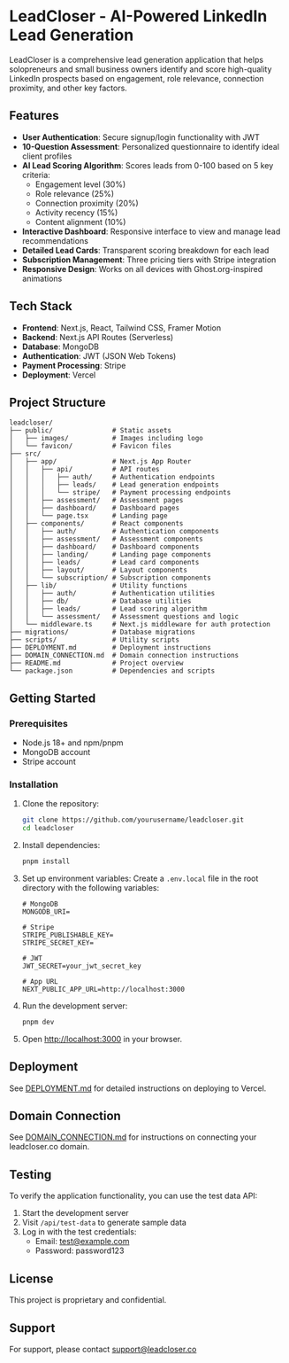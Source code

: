 # LeadCloser - AI-Powered LinkedIn Lead Generation

LeadCloser is a comprehensive lead generation application that helps solopreneurs and small business owners identify and score high-quality LinkedIn prospects based on engagement, role relevance, connection proximity, and other key factors.

## Features

- **User Authentication**: Secure signup/login functionality with JWT
- **10-Question Assessment**: Personalized questionnaire to identify ideal client profiles
- **AI Lead Scoring Algorithm**: Scores leads from 0-100 based on 5 key criteria:
  - Engagement level (30%)
  - Role relevance (25%)
  - Connection proximity (20%)
  - Activity recency (15%)
  - Content alignment (10%)
- **Interactive Dashboard**: Responsive interface to view and manage lead recommendations
- **Detailed Lead Cards**: Transparent scoring breakdown for each lead
- **Subscription Management**: Three pricing tiers with Stripe integration
- **Responsive Design**: Works on all devices with Ghost.org-inspired animations

## Tech Stack

- **Frontend**: Next.js, React, Tailwind CSS, Framer Motion
- **Backend**: Next.js API Routes (Serverless)
- **Database**: MongoDB
- **Authentication**: JWT (JSON Web Tokens)
- **Payment Processing**: Stripe
- **Deployment**: Vercel

## Project Structure

```
leadcloser/
├── public/               # Static assets
│   ├── images/           # Images including logo
│   └── favicon/          # Favicon files
├── src/
│   ├── app/              # Next.js App Router
│   │   ├── api/          # API routes
│   │   │   ├── auth/     # Authentication endpoints
│   │   │   ├── leads/    # Lead generation endpoints
│   │   │   └── stripe/   # Payment processing endpoints
│   │   ├── assessment/   # Assessment pages
│   │   ├── dashboard/    # Dashboard pages
│   │   └── page.tsx      # Landing page
│   ├── components/       # React components
│   │   ├── auth/         # Authentication components
│   │   ├── assessment/   # Assessment components
│   │   ├── dashboard/    # Dashboard components
│   │   ├── landing/      # Landing page components
│   │   ├── leads/        # Lead card components
│   │   ├── layout/       # Layout components
│   │   └── subscription/ # Subscription components
│   ├── lib/              # Utility functions
│   │   ├── auth/         # Authentication utilities
│   │   ├── db/           # Database utilities
│   │   ├── leads/        # Lead scoring algorithm
│   │   └── assessment/   # Assessment questions and logic
│   └── middleware.ts     # Next.js middleware for auth protection
├── migrations/           # Database migrations
├── scripts/              # Utility scripts
├── DEPLOYMENT.md         # Deployment instructions
├── DOMAIN_CONNECTION.md  # Domain connection instructions
├── README.md             # Project overview
└── package.json          # Dependencies and scripts
```

## Getting Started

### Prerequisites

- Node.js 18+ and npm/pnpm
- MongoDB account
- Stripe account

### Installation

1. Clone the repository:
   ```bash
   git clone https://github.com/yourusername/leadcloser.git
   cd leadcloser
   ```

2. Install dependencies:
   ```bash
   pnpm install
   ```

3. Set up environment variables:
   Create a `.env.local` file in the root directory with the following variables:
   ```
   # MongoDB
   MONGODB_URI=
   
   # Stripe
   STRIPE_PUBLISHABLE_KEY=
   STRIPE_SECRET_KEY=
   
   # JWT
   JWT_SECRET=your_jwt_secret_key
   
   # App URL
   NEXT_PUBLIC_APP_URL=http://localhost:3000
   ```

4. Run the development server:
   ```bash
   pnpm dev
   ```

5. Open [http://localhost:3000](http://localhost:3000) in your browser.

## Deployment

See [DEPLOYMENT.md](DEPLOYMENT.md) for detailed instructions on deploying to Vercel.

## Domain Connection

See [DOMAIN_CONNECTION.md](DOMAIN_CONNECTION.md) for instructions on connecting your leadcloser.co domain.

## Testing

To verify the application functionality, you can use the test data API:

1. Start the development server
2. Visit `/api/test-data` to generate sample data
3. Log in with the test credentials:
   - Email: test@example.com
   - Password: password123

## License

This project is proprietary and confidential.

## Support

For support, please contact support@leadcloser.co
